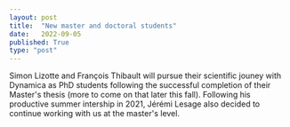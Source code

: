 ```yaml
---
layout: post
title:  "New master and doctoral students"
date:   2022-09-05
published: True
type: "post"
---
```


Simon Lizotte and François Thibault will pursue their scientific jouney with Dynamica as PhD students following the successful completion of their Master's thesis (more to come on that later this fall). Following his productive summer intership in 2021, Jérémi Lesage also decided to continue working with us at the master's level.